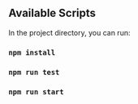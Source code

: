 ## Available Scripts

In the project directory, you can run:

### `npm install`

### `npm run test`

### `npm run start`
